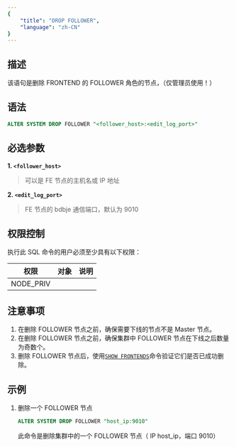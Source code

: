 ```yaml
---
{
    "title": "DROP FOLLOWER",
    "language": "zh-CN"
}
---
```


## 描述

该语句是删除 FRONTEND 的 FOLLOWER 角色的节点，（仅管理员使用！）

## 语法

```sql
ALTER SYSTEM DROP FOLLOWER "<follower_host>:<edit_log_port>"
```

## 必选参数

**1. `<follower_host>`**

> 可以是 FE 节点的主机名或 IP 地址

**2. `<edit_log_port>`**

> FE 节点的 bdbje 通信端口，默认为 9010

## 权限控制

执行此 SQL 命令的用户必须至少具有以下权限：

| 权限        | 对象 | 说明 |
|-----------|----|----|
| NODE_PRIV |    |    |

## 注意事项

1. 在删除 FOLLOWER 节点之前，确保需要下线的节点不是 Master 节点。
2. 在删除 FOLLOWER 节点之前，确保集群中 FOLLOWER 节点在下线之后数量为奇数个。
3. 删除 FOLLOWER 节点后，使用[`SHOW FRONTENDS`](./SHOW-FRONTENDS.md)命令验证它们是否已成功删除。

## 示例

1. 删除一个 FOLLOWER 节点

   ```sql
   ALTER SYSTEM DROP FOLLOWER "host_ip:9010"
   ```
   此命令是删除集群中的一个 FOLLOWER 节点（ IP host_ip，端口 9010）
